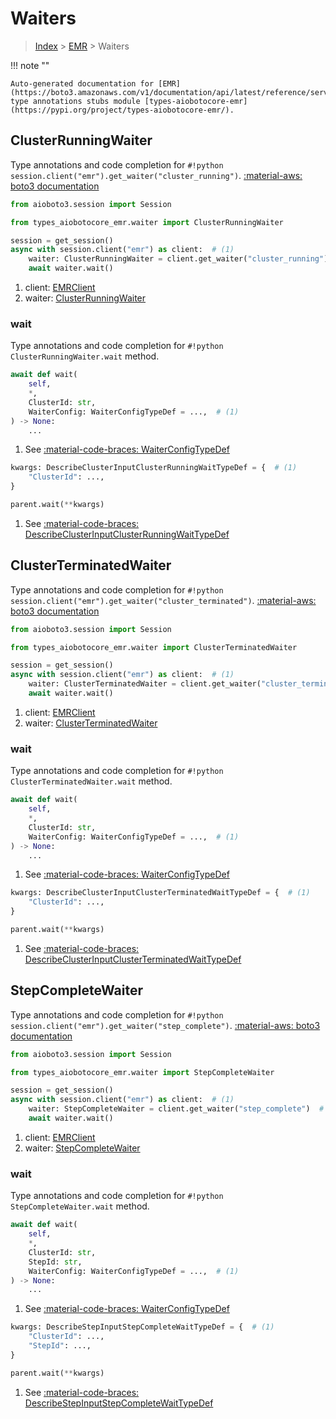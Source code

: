 # Waiters

> [Index](../README.md) > [EMR](./README.md) > Waiters

!!! note ""

    Auto-generated documentation for [EMR](https://boto3.amazonaws.com/v1/documentation/api/latest/reference/services/emr.html#EMR)
    type annotations stubs module [types-aiobotocore-emr](https://pypi.org/project/types-aiobotocore-emr/).

## ClusterRunningWaiter

Type annotations and code completion for `#!python session.client("emr").get_waiter("cluster_running")`.
[:material-aws: boto3 documentation](https://boto3.amazonaws.com/v1/documentation/api/latest/reference/services/emr.html#EMR.Waiter.ClusterRunning)

```python title="Usage example"
from aioboto3.session import Session

from types_aiobotocore_emr.waiter import ClusterRunningWaiter

session = get_session()
async with session.client("emr") as client:  # (1)
    waiter: ClusterRunningWaiter = client.get_waiter("cluster_running")  # (2)
    await waiter.wait()
```

1. client: [EMRClient](./client.md)
2. waiter: [ClusterRunningWaiter](./waiters.md#clusterrunningwaiter)


### wait

Type annotations and code completion for `#!python ClusterRunningWaiter.wait` method.

```python title="Method definition"
await def wait(
    self,
    *,
    ClusterId: str,
    WaiterConfig: WaiterConfigTypeDef = ...,  # (1)
) -> None:
    ...
```

1. See [:material-code-braces: WaiterConfigTypeDef](./type_defs.md#waiterconfigtypedef) 


```python title="Usage example with kwargs"
kwargs: DescribeClusterInputClusterRunningWaitTypeDef = {  # (1)
    "ClusterId": ...,
}

parent.wait(**kwargs)
```

1. See [:material-code-braces: DescribeClusterInputClusterRunningWaitTypeDef](./type_defs.md#describeclusterinputclusterrunningwaittypedef) 
## ClusterTerminatedWaiter

Type annotations and code completion for `#!python session.client("emr").get_waiter("cluster_terminated")`.
[:material-aws: boto3 documentation](https://boto3.amazonaws.com/v1/documentation/api/latest/reference/services/emr.html#EMR.Waiter.ClusterTerminated)

```python title="Usage example"
from aioboto3.session import Session

from types_aiobotocore_emr.waiter import ClusterTerminatedWaiter

session = get_session()
async with session.client("emr") as client:  # (1)
    waiter: ClusterTerminatedWaiter = client.get_waiter("cluster_terminated")  # (2)
    await waiter.wait()
```

1. client: [EMRClient](./client.md)
2. waiter: [ClusterTerminatedWaiter](./waiters.md#clusterterminatedwaiter)


### wait

Type annotations and code completion for `#!python ClusterTerminatedWaiter.wait` method.

```python title="Method definition"
await def wait(
    self,
    *,
    ClusterId: str,
    WaiterConfig: WaiterConfigTypeDef = ...,  # (1)
) -> None:
    ...
```

1. See [:material-code-braces: WaiterConfigTypeDef](./type_defs.md#waiterconfigtypedef) 


```python title="Usage example with kwargs"
kwargs: DescribeClusterInputClusterTerminatedWaitTypeDef = {  # (1)
    "ClusterId": ...,
}

parent.wait(**kwargs)
```

1. See [:material-code-braces: DescribeClusterInputClusterTerminatedWaitTypeDef](./type_defs.md#describeclusterinputclusterterminatedwaittypedef) 
## StepCompleteWaiter

Type annotations and code completion for `#!python session.client("emr").get_waiter("step_complete")`.
[:material-aws: boto3 documentation](https://boto3.amazonaws.com/v1/documentation/api/latest/reference/services/emr.html#EMR.Waiter.StepComplete)

```python title="Usage example"
from aioboto3.session import Session

from types_aiobotocore_emr.waiter import StepCompleteWaiter

session = get_session()
async with session.client("emr") as client:  # (1)
    waiter: StepCompleteWaiter = client.get_waiter("step_complete")  # (2)
    await waiter.wait()
```

1. client: [EMRClient](./client.md)
2. waiter: [StepCompleteWaiter](./waiters.md#stepcompletewaiter)


### wait

Type annotations and code completion for `#!python StepCompleteWaiter.wait` method.

```python title="Method definition"
await def wait(
    self,
    *,
    ClusterId: str,
    StepId: str,
    WaiterConfig: WaiterConfigTypeDef = ...,  # (1)
) -> None:
    ...
```

1. See [:material-code-braces: WaiterConfigTypeDef](./type_defs.md#waiterconfigtypedef) 


```python title="Usage example with kwargs"
kwargs: DescribeStepInputStepCompleteWaitTypeDef = {  # (1)
    "ClusterId": ...,
    "StepId": ...,
}

parent.wait(**kwargs)
```

1. See [:material-code-braces: DescribeStepInputStepCompleteWaitTypeDef](./type_defs.md#describestepinputstepcompletewaittypedef) 
